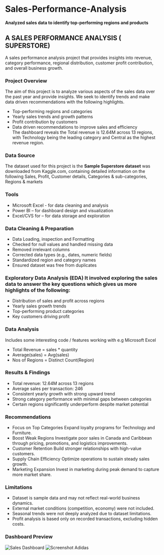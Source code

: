 # Sales-Performance-Analysis
**Analyzed sales data to identify top-performing regions and products**


## A SALES PERFORMANCE ANALYSIS ( SUPERSTORE)  

A sales performance analysis project that provides insights into revenue, category performance, regional distribution, customer profit contribution, and overall business growth.  
###  Project Overview  
The aim of this project is to analyze various aspects of the sales data over the past year  and provide insights. We seek to identify trends and make data driven recommendations with the following highlights.  
- Top-performing regions and categories  
- Yearly sales trends and growth patterns  
- Profit contribution by customers  
- Data driven recommendations to improve sales and efficiency  
The dashboard reveals the Total revenue is 12.64M across 13 regions, with Technology being the leading category and Central as the highest revenue region.  
### Data Source  
The dataset used for this project is the **Sample Superstore dataset** was downloaded from Kaggle.com, containing detailed information on the following Sales, Profit, Customer details, Categories & sub-categories, Regions & markets  
### Tools  
- Microsoft Excel - for data cleaning and analysis  
- Power BI – for dashboard design and visualization  
- Excel/CVS for – for data storage and exploration  
### Data Cleaning & Preparation  
- Data Loading, inspection and Formatting
- Checked for null values and handled missing data  
- Removed irrelevant columns  
- Corrected data types (e.g., dates, numeric fields)  
- Standardized region and category names  
- Ensured dataset was free from duplicates  
### Exploratory Data Analysis (EDA)  It involved exploring the sales data to answer the key questions which gives us more highlights of the following:  
- Distribution of sales and profit across regions  
- Yearly sales growth trends  
- Top-performing product categories  
- Key customers driving profit  
### Data Analysis  
Includes some interesting code / features working with e.g Microsoft Excel
-	Total Revenue = sales * quantity
-	Average(sales) = Avg(sales)
-	Nos of Regions = Distinct Count(Region)  
### Results & Findings  
- Total revenue: 12.64M across 13 regions  
- Average sales per transaction: 246
- Consistent yearly growth with strong upward trend  
- Strong category performance with minimal gaps between categories  
- Certain regions significantly underperform despite market potential  
### Recommendations  
-  Focus on Top Categories Expand loyalty programs for Technology and Furniture.  
-  Boost Weak Regions Investigate poor sales in Canada and Caribbean through pricing, promotions, and logistics improvements.  
-  Customer Retention Build stronger relationships with high-value customers.  
-  Supply Chain Efficiency Optimize operations to sustain steady sales growth.  
-  Marketing Expansion Invest in marketing during peak demand to capture more market share.  
### Limitations  
- Dataset is sample data and may not reflect real-world business dynamics.  
- External market conditions (competition, economy) were not included.  
- Seasonal trends were not deeply analyzed due to dataset limitations.  
- Profit analysis is based only on recorded transactions, excluding hidden costs.  
###  Dashboard Preview  

![Sales Dashboard](https://github.com/user-attachments/assets/9ec2c1a1-2e07-401d-b043-88cb7397dc7f)
![Screenshot Adidas](https://github.com/user-attachments/assets/ccb6d5d3-53e9-4c3e-881d-75c2a4c20556)




